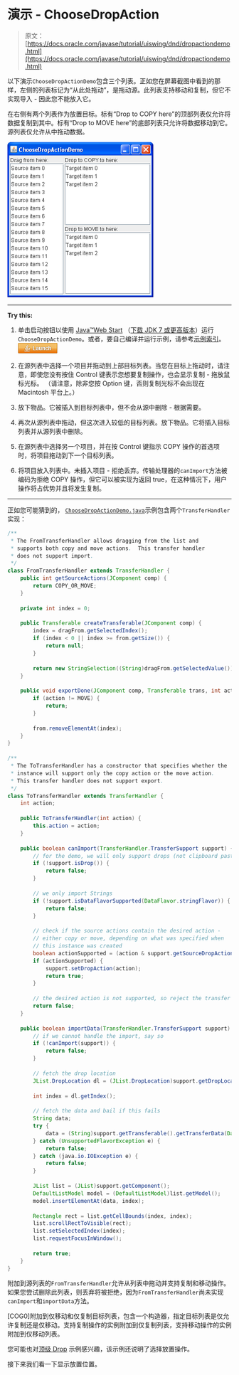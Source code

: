 # 演示 - ChooseDropAction

> 原文： [https://docs.oracle.com/javase/tutorial/uiswing/dnd/dropactiondemo.html](https://docs.oracle.com/javase/tutorial/uiswing/dnd/dropactiondemo.html)

以下演示`ChooseDropActionDemo`包含三个列表。正如您在屏幕截图中看到的那样，左侧的列表标记为“从此处拖动”，是拖动源。此列表支持移动和复制，但它不实现导入 - 因此您不能放入它。

在右侧有两个列表作为放置目标。标有“Drop to COPY here”的顶部列表仅允许将数据复制到其中。标有“Drop to MOVE here”的底部列表只允许将数据移动到它。源列表仅允许从中拖动数据。

![A snapshot of the ChooseDropActionDemo demo.](img/33d75f9a4430f2ba47e75ed64ff00968.jpg)

* * *

**Try this:** 

1.  单击启动按钮以使用 [Java™Web Start](http://www.oracle.com/technetwork/java/javase/javawebstart/index.html) （[下载 JDK 7 或更高版本](http://www.oracle.com/technetwork/java/javase/downloads/index.html)）运行`ChooseDropActionDemo`。或者，要自己编译并运行示例，请参考[示例索引](../examples/dnd/index.html#ChooseDropAction)。 [![Launches the ChooseDropActionDemo example](img/4707a69a17729d71c56b2bdbbb4cc61c.jpg)](https://docs.oracle.com/javase/tutorialJWS/samples/uiswing/ChooseDropActionDemoProject/ChooseDropActionDemo.jnlp) 

2.  在源列表中选择一个项目并拖动到上部目标列表。当您在目标上拖动时，请注意，即使您没有按住 Control 键表示您想要复制操作，也会显示复制 - 拖放鼠标光标。 （请注意，除非您按 Option 键，否则复制光标不会出现在 Macintosh 平台上。）
3.  放下物品。它被插入到目标列表中，但不会从源中删除 - 根据需要。
4.  再次从源列表中拖动，但这次进入较低的目标列表。放下物品。它将插入目标列表并从源列表中删除。
5.  在源列表中选择另一个项目，并在按 Control 键指示 COPY 操作的首选项时，将项目拖动到下一个目标列表。
6.  将项目放入列表中。未插入项目 - 拒绝丢弃。传输处理器的`canImport`方法被编码为拒绝 COPY 操作，但它可以被实现为返回 true，在这种情况下，用户操作将占优势并且将发生复制。

* * *

正如您可能猜到的， [``ChooseDropActionDemo.java``](../examples/dnd/ChooseDropActionDemoProject/src/dnd/ChooseDropActionDemo.java)示例包含两个`TransferHandler`实现：

```java
/**
 * The FromTransferHandler allows dragging from the list and
 * supports both copy and move actions.  This transfer handler
 * does not support import.
 */
class FromTransferHandler extends TransferHandler {
    public int getSourceActions(JComponent comp) {
        return COPY_OR_MOVE;
    }

    private int index = 0;

    public Transferable createTransferable(JComponent comp) {
        index = dragFrom.getSelectedIndex();
        if (index < 0 || index >= from.getSize()) {
            return null;
        }

        return new StringSelection((String)dragFrom.getSelectedValue());
    }

    public void exportDone(JComponent comp, Transferable trans, int action) {
        if (action != MOVE) {
            return;
        }

        from.removeElementAt(index);
    }
}

/**
 * The ToTransferHandler has a constructor that specifies whether the
 * instance will support only the copy action or the move action.
 * This transfer handler does not support export.
 */
class ToTransferHandler extends TransferHandler {
    int action;

    public ToTransferHandler(int action) {
        this.action = action;
    }

    public boolean canImport(TransferHandler.TransferSupport support) {
        // for the demo, we will only support drops (not clipboard paste)
        if (!support.isDrop()) {
            return false;
        }

        // we only import Strings
        if (!support.isDataFlavorSupported(DataFlavor.stringFlavor)) {
            return false;
        }

        // check if the source actions contain the desired action -
        // either copy or move, depending on what was specified when
        // this instance was created
        boolean actionSupported = (action & support.getSourceDropActions()) == action;
        if (actionSupported) {
            support.setDropAction(action);
            return true;
        }

        // the desired action is not supported, so reject the transfer
        return false;
    }

    public boolean importData(TransferHandler.TransferSupport support) {
        // if we cannot handle the import, say so
        if (!canImport(support)) {
            return false;
        }

        // fetch the drop location
        JList.DropLocation dl = (JList.DropLocation)support.getDropLocation();

        int index = dl.getIndex();

        // fetch the data and bail if this fails
        String data;
        try {
            data = (String)support.getTransferable().getTransferData(DataFlavor.stringFlavor);
        } catch (UnsupportedFlavorException e) {
            return false;
        } catch (java.io.IOException e) {
            return false;
        }

        JList list = (JList)support.getComponent();
        DefaultListModel model = (DefaultListModel)list.getModel();
        model.insertElementAt(data, index);

        Rectangle rect = list.getCellBounds(index, index);
        list.scrollRectToVisible(rect);
        list.setSelectedIndex(index);
        list.requestFocusInWindow();

        return true;
    }  
} 

```

附加到源列表的`FromTransferHandler`允许从列表中拖动并支持复制和移动操作。如果您尝试删除此列表，则丢弃将被拒绝，因为`FromTransferHandler`尚未实现`canImport`和`importData`方法。

[COG0]附加到仅移动和仅复制目标列表，包含一个构造器，指定目标列表是仅允许复制还是仅移动。支持复制操作的实例附加到仅复制列表，支持移动操作的实例附加到仅移动列表。

您可能也对[顶级 Drop](toplevel.html) 示例感兴趣，该示例还说明了选择放置操作。

接下来我们看一下显示放置位置。